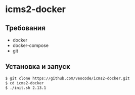# icms2-docker

## Требования

 - docker
 - docker-compose
 - git
 

## Установка и запуск

```bash
$ git clone https://github.com/veocode/icms2-docker.git
$ cd icms2-docker
$ ./init.sh 2.13.1
```